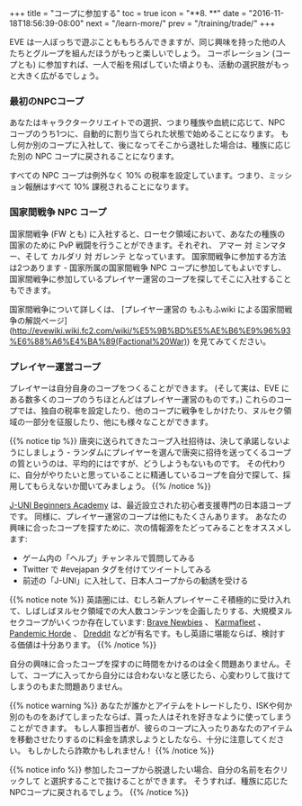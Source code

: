 +++ title = "コープに参加する" toc = true icon = "**8. **" date = "2016-11-18T18:56:39-08:00" next = "/learn-more/" prev = "/training/trade/" +++

EVE は一人ぼっちで遊ぶことももちろんできますが、同じ興味を持った他の人たちとグループを組んだほうがもっと楽しいでしょう。 コーポレーション (コープとも) に参加すれば、一人で船を飛ばしていた頃よりも、活動の選択肢がもっと大きく広がるでしょう。

### 最初のNPCコープ

あなたはキャラクタークリエイトでの選択、つまり種族や血統に応じて、NPCコープのうち1つに、自動的に割り当てられた状態で始めることになります。 もし何か別のコープに入社して、後になってそこから退社した場合は、種族に応じた別の NPC コープに戻されることになります。

すべての NPC コープは例外なく 10% の税率を設定しています。つまり、ミッション報酬はすべて 10% 課税されることになります。

### 国家間戦争 NPC コープ

国家間戦争 (FW とも) に入社すると、ローセク領域において、あなたの種族の国家のために PvP 戦闘を行うことができます。それぞれ、 アマー 対 ミンマター、そして カルダリ 対 ガレンテ となっています。 国家間戦争に参加する方法は2つあります - 国家所属の国家間戦争 NPC コープに参加してもよいですし、国家間戦争に参加しているプレイヤー運営のコープを探してそこに入社することもできます。

国家間戦争について詳しくは、 \[プレイヤー運営の もふもふwiki による国家間戦争の解説ページ\](http://evewiki.wiki.fc2.com/wiki/%E5%9B%BD%E5%AE%B6%E9%96%93%E6%88%A6%E4%BA%89(Factional%20War)) を見てみてください。

### プレイヤー運営コープ

プレイヤーは自分自身のコープをつくることができます。 (そして実は、EVE にある数多くのコープのうちほとんどはプレイヤー運営のものです。) これらのコープでは、独自の税率を設定したり、他のコープに戦争をしかけたり、ヌルセク領域の一部分を征服したり、他にも様々なことができます。

{{% notice tip %}} 唐突に送られてきたコープ入社招待は、決して承諾しないようにしましょう - ランダムにプレイヤーを選んで唐突に招待を送ってくるコープの質というのは、平均的にはですが、どうしようもないものです。 その代わりに、自分がやりたいと思っていることに精通しているコープを自分で探して、採用してもらえないか聞いてみましょう。 {{% /notice %}}

[J-UNI Beginners Academy](https://forums.eveonline.com/default.aspx?g=posts&m=6689849) は、最近設立された初心者支援専門の日本語コープです。 同様に、プレイヤー運営のコープは他にもたくさんあります。 あなたの興味に合ったコープを探すために、次の情報源をたどってみることをオススメします:

- ゲーム内の「ヘルプ」チャンネルで質問してみる
- Twitter で #evejapan タグを付けてツイートしてみる 
- 前述の「J-UNI」に入社して、日本人コープからの勧誘を受ける

{{% notice note %}} 英語圏には、むしろ新人プレイヤーこそ積極的に受け入れて、しばしばヌルセク領域での大人数コンテンツを企画したりする、大規模ヌルセクコープがいくつか存在しています: [Brave Newbies](http://www.bravecollective.com/) 、 [Karmafleet](https://recruit.karmafleet.org/) 、 [Pandemic Horde](https://www.reddit.com/r/pandemichorde/) 、 [Dreddit](http://dredditisrecruiting.com/) などが有名です。もし英語に堪能ならば、検討する価値は十分あります。 {{% /notice %}}

自分の興味に合ったコープを探すのに時間をかけるのは全く問題ありません。そして、コープに入ってから自分には合わないなと感じたら、心変わりして抜けてしまうのもまた問題ありません。

{{% notice warning %}} あなたが誰かとアイテムをトレードしたり、ISKや何か別のものをあげてしまったならば、貰った人はそれを好きなように使ってしまうことができます。 もし人事担当者が、彼らのコープに入ったりあなたのアイテムを移動させたりするのに料金を請求しようとしたなら、十分に注意してください。 もしかしたら詐欺かもしれません！ {{% /notice %}}

{{% notice info %}} 参加したコープから脱退したい場合、自分の名前を右クリックして <kbd></kbd> <kbd></kbd> と選択することで抜けることができます。 そうすれば、種族に応じたNPCコープに戻されるでしょう。 {{% /notice %}}